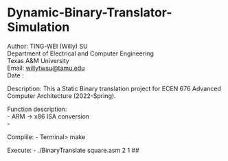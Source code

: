 # Dynamic-Binary-Translator-Simulation
 
Author: TING-WEI (Willy) SU \
Department of Electrical and Computer Engineering \
Texas A&M University \
Email: willytwsu@tamu.edu \
Date  :  

Description: This a Static Binary translation project for ECEN 676 Advanced Computer Architecture (2022-Spring).

Function description: \
    - ARM -> x86 ISA conversion\
    - 


Compiile: 
    - Terminal> make

Execute: 
    - ./BinaryTranslate square.asm 2 1 
    ## <exe application> <your asm file> <guest arch> <host arch>